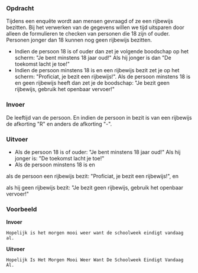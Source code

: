 ### Opdracht

Tijdens een enquête wordt aan mensen gevraagd of ze een rijbewijs bezitten. Bij het verwerken van de gegevens willen we tijd uitsparen door alleen de formulieren te checken van personen die 18 zijn of ouder. Personen jonger dan 18 kunnen nog geen rijbewijs bezitten.
* Indien de persoon 18 is of ouder dan zet je volgende boodschap op het scherm: "Je bent minstens 18 jaar oud!" Als hij jonger is dan "De toekomst lacht je toe!"
* Indien de persoon minstens 18 is en een rijbewijs bezit zet je op het scherm: "Proficiat, je bezit een rijbewijs!". 
Als de persoon minstens 18 is en geen rijbewijs heeft dan zet je de boodschap: "Je bezit geen rijbewijs, gebruik het openbaar vervoer!"

### Invoer

De leeftijd van de persoon. En indien de persoon in bezit is van een rijbewijs de afkorting "R" en anders de afkorting "-". 

### Uitvoer

* Als de persoon 18 is of ouder: "Je bent minstens 18 jaar oud!"
Als hij jonger is: "De toekomst lacht je toe!" 
* Als de persoon minstens 18 is en 

als de persoon een rijbewijs bezit: "Proficiat, je bezit een rijbewijs!", en

als hij geen rijbewijs bezit: "Je bezit geen rijbewijs, gebruik het openbaar vervoer!"

### Voorbeeld

**Invoer**
    
    Hopelijk is het morgen mooi weer want de schoolweek eindigt vandaag al.

**Uitvoer**
    
    Hopelijk Is Het Morgen Mooi Weer Want De Schoolweek Eindigt Vandaag Al.
    
     
  
   
